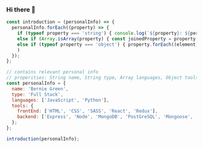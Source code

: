 ### Hi there 👋

```javascript
const introduction = (personalInfo) => {
  personalInfo.forEach((property) => {
    if (typeof property === 'string') { console.log(`${property}: ${personalInfo[property]}`); }
    else if (Array.isArray(property) { const joinedProperty = property.join(' '); console.log(`${property}: ${joinedProperty}`); } 
    else if (typeof property === 'object') { property.forEach((element) => { console.log(`  ${element}: ${property[element].join(' ')} `) }; ) }
    ) 
  });
};

// contains relevant personal info
// properities: String name, String type, Array languages, Object tools 
const personalInfo = { 
  name: 'Bernie Green',
  type: 'Full Stack',
  languages: ['JavaScript', 'Python'],
  tools: {
    frontEnd: ['HTML', 'CSS', 'SASS', 'React', 'Redux'],
    backend: ['Express', 'Node', 'MongoDB', 'PostGreSQL', 'Mongoose', 'Axios']
  };
};

introduction(personalInfo);
```


<!-- * **Name**: Bernie Green
* **Developer**: Full Stack
* **Languauges**: JS, Python
- **Tools**: 
  - FrontEnd: HTML, CSS, SASS, React, Redux
  - Backend: Express, Node, Mongo, PostGreSQL, Mongoose -->
<!--
**bgreen280/bgreen280** is a ✨ _special_ ✨ repository because its `README.md` (this file) appears on your GitHub profile.

Here are some ideas to get you started:

- 🔭 I’m currently working on ...
- 🌱 I’m currently learning ...
- 👯 I’m looking to collaborate on ...
- 🤔 I’m looking for help with ...
- 💬 Ask me about ...
- 📫 How to reach me: ...
- 😄 Pronouns: ...
- ⚡ Fun fact: ...
-->

